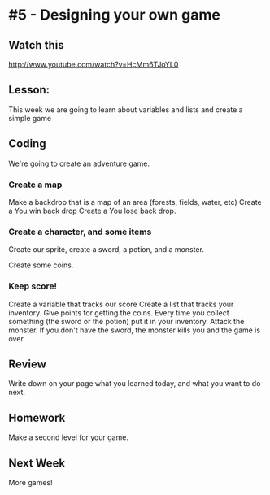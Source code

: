 # #5 - Designing your own game

## Watch this
http://www.youtube.com/watch?v=HcMm6TJoYL0

## Lesson: 
This week we are going to learn about variables and lists and create a simple game

## Coding
We're going to create an adventure game.

### Create a map
Make a backdrop that is a map of an area (forests, fields, water, etc)
Create a You win back drop
Create a You lose back drop.

### Create a character, and some items
Create our sprite, create a sword, a potion, and a monster.

Create some coins.

### Keep score!
Create a variable that tracks our score
Create a list that tracks your inventory.
Give points for getting the coins.
Every time you collect something (the sword or the potion) put it in your inventory.
Attack the monster.  If you don't have the sword, the monster kills you and the game is over.

## Review 
Write down on your page what you learned today, and what you want to do next.

## Homework
Make a second level for your game.

## Next Week
More games!


